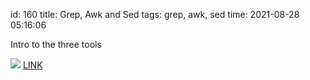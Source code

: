 id: 160
title: Grep, Awk and Sed
tags: grep, awk, sed
time: 2021-08-28 05:16:06

Intro to the three tools

![](http://localhost/bkmks_fotos/pics/50)
[LINK](https://tinyurl.com/yby62ljv)